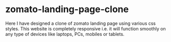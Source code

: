 # zomato-landing-page-clone

Here I have designed a clone of zomato landing page using various css styles.
This website is completely responsive i.e. it will function smoothly on any type of devices like laptops, PCs, mobiles or tablets.
